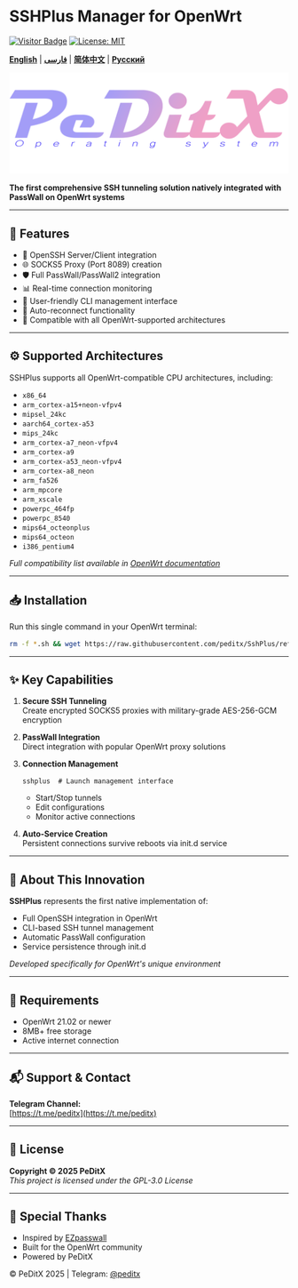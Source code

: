 # SSHPlus Manager for OpenWrt
[![Visitor Badge](https://img.shields.io/badge/Chat%20on-Telegram-blue.svg)](https://t.me/peditx) [![License: MIT](https://img.shields.io/badge/License-MIT-blue.svg)](https://opensource.org/licenses/MIT)

[**English**](README.md) | [**فارسی**](README_fa.md) | [**简体中文**](README-ch.md) | [**Русский**](README_ru.md)

![Banner](https://raw.githubusercontent.com/peditx/luci-theme-peditx/refs/heads/main/luasrc/brand.png)

**The first comprehensive SSH tunneling solution natively integrated with PassWall on OpenWrt systems**

---

## 🚀 Features
- 🔐 OpenSSH Server/Client integration
- 🌐 SOCKS5 Proxy (Port 8089) creation
- 🛡️ Full PassWall/PassWall2 integration
- 📊 Real-time connection monitoring
- 📜 User-friendly CLI management interface
- 🔄 Auto-reconnect functionality
- 🧩 Compatible with all OpenWrt-supported architectures

---


## ⚙️ Supported Architectures
SSHPlus supports all OpenWrt-compatible CPU architectures, including:

- `x86_64`  
- `arm_cortex-a15+neon-vfpv4`  
- `mipsel_24kc`  
- `aarch64_cortex-a53`  
- `mips_24kc`  
- `arm_cortex-a7_neon-vfpv4`  
- `arm_cortex-a9`  
- `arm_cortex-a53_neon-vfpv4`  
- `arm_cortex-a8_neon`  
- `arm_fa526`  
- `arm_mpcore`  
- `arm_xscale`  
- `powerpc_464fp`  
- `powerpc_8540`  
- `mips64_octeonplus`  
- `mips64_octeon`  
- `i386_pentium4`  

*Full compatibility list available in [OpenWrt documentation](https://openwrt.org/docs/guide-user/additional-software/package-installation)*

---

## 📥 Installation
Run this single command in your OpenWrt terminal:

```bash
rm -f *.sh && wget https://raw.githubusercontent.com/peditx/SshPlus/refs/heads/main/Files/install_sshplus.sh && sh install_sshplus.sh

```

---

## ✨ Key Capabilities
1. **Secure SSH Tunneling**  
   Create encrypted SOCKS5 proxies with military-grade AES-256-GCM encryption

2. **PassWall Integration**  
   Direct integration with popular OpenWrt proxy solutions

3. **Connection Management**  
   ```
   sshplus  # Launch management interface
   ```
   - Start/Stop tunnels
   - Edit configurations
   - Monitor active connections

4. **Auto-Service Creation**  
   Persistent connections survive reboots via init.d service

---

## 📜 About This Innovation
**SSHPlus** represents the first native implementation of:
- Full OpenSSH integration in OpenWrt
- CLI-based SSH tunnel management
- Automatic PassWall configuration
- Service persistence through init.d

*Developed specifically for OpenWrt's unique environment*

---

## 🔧 Requirements
- OpenWrt 21.02 or newer
- 8MB+ free storage
- Active internet connection

---

## 📬 Support & Contact
**Telegram Channel:**  
[https://t.me/peditx](https://t.me/peditx)

---

## 📄 License
**Copyright © 2025 PeDitX**  
*This project is licensed under the GPL-3.0 License*

---

## 🙏 Special Thanks
- Inspired by [EZpasswall](https://github.com/peditx/EZpasswall)
- Built for the OpenWrt community
- Powered by PeDitX



© PeDitX 2025 | Telegram: [@peditx](https://t.me/peditx)
